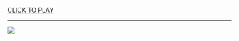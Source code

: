 
<a href="https://premium76.site?title=polytrack_unblocked_games_g+&ref=13M">CLICK TO PLAY</a></h3>
<hr>

<a href="https://premium76.site?title=polytrack_unblocked_games_g+&ref=13M"><img src="https://clearcache.store/games.png"></a>


